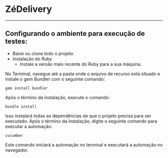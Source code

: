# ZéDelivery
---
## Configurando o ambiente para execução de testes:
  - Baixe ou clone todo o projeto.
  - Instalação do Ruby 
     - Instale a versão mais recente do Ruby para a sua
   máquina.
  
  
No Terminal, navegue até a pasta onde o arquivo de recurso está situado e instale o gem Bundler com o seguinte comando:
```
gem install bundler

```
Após o término da instalação, execute o comando:
```
bundle install
```
Isso instalará todas as dependências de que o projeto precisa para ser executado.
Após o término da instalação, digite o seguinte comando para executar a automação:
```
cucumber
```
Este comando iniciará a automação no terminal e executará a automação no navegador.
